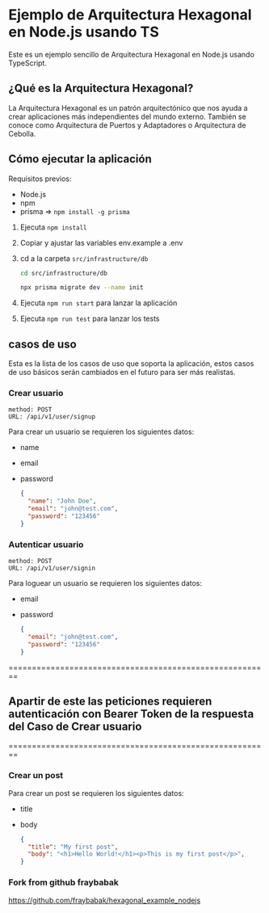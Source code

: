 # Ejemplo de Arquitectura Hexagonal en Node.js usando TS

Este es un ejemplo sencillo de Arquitectura Hexagonal en Node.js usando TypeScript.

## ¿Qué es la Arquitectura Hexagonal?

La Arquitectura Hexagonal es un patrón arquitectónico que nos ayuda a crear aplicaciones más independientes del mundo externo.
También se conoce como Arquitectura de Puertos y Adaptadores o Arquitectura de Cebolla.

## Cómo ejecutar la aplicación

Requisitos previos:

- Node.js
- npm
- prisma => `npm install -g prisma`

1. Ejecuta `npm install`

2. Copiar y ajustar las variables env.example a .env

3. cd a la carpeta `src/infrastructure/db`

    ```bash
    cd src/infrastructure/db

    npx prisma migrate dev --name init
    ```

4. Ejecuta `npm run start` para lanzar la aplicación

5. Ejecuta `npm run test` para lanzar los tests

## casos de uso

Esta es la lista de los casos de uso que soporta la aplicación, estos casos de uso básicos serán cambiados en el futuro para ser más realistas.

### Crear usuario

  ```text
  method: POST
  URL: /api/v1/user/signup
  ```

Para crear un usuario se requieren los siguientes datos:

- name
- email
- password

  ```json
  {
    "name": "John Doe",
    "email": "john@test.com",
    "password": "123456"
  }
  ```

### Autenticar usuario

  ```text
  method: POST
  URL: /api/v1/user/signin
  ```

Para loguear un usuario se requieren los siguientes datos:

- email
- password

  ```json
  {
    "email": "john@test.com",
    "password": "123456"
  }
  ```

========================================================

## Apartir de este las peticiones requieren autenticación con Bearer Token de la respuesta del Caso de Crear usuario

========================================================

### Crear un post

Para crear un post se requieren los siguientes datos:

- title
- body

  ```json
  {
    "title": "My first post",
    "body": "<h1>Hello World!</h1><p>This is my first post</p>",
  }
  ```

### Fork from github fraybabak

<https://github.com/fraybabak/hexagonal_example_nodejs>
